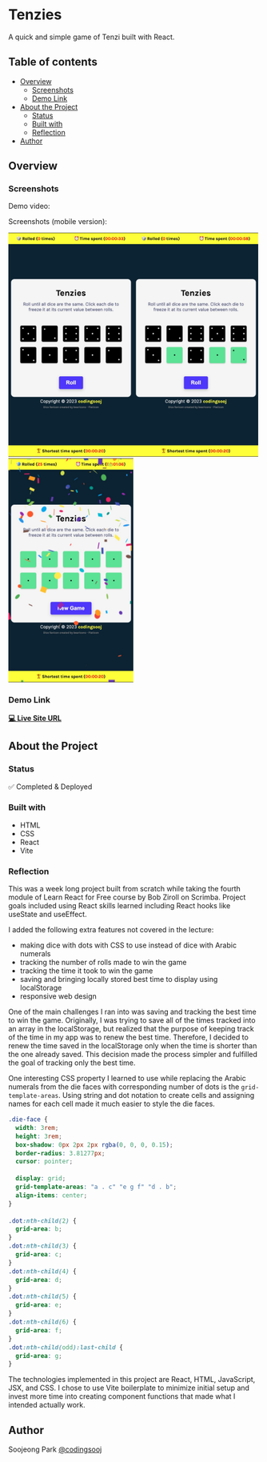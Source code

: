 # Tenzies

A quick and simple game of Tenzi built with React.

## Table of contents

- [Overview](#overview)
  - [Screenshots](#screenshots)
  - [Demo Link](#demo-link)
- [About the Project](#about-the-project)
  - [Status](#status)
  - [Built with](#built-with)
  - [Reflection](#reflection)
- [Author](#author)

## Overview

### Screenshots

Demo video:

Screenshots (mobile version):

<img src="./tenzies-mobile1.jpg" width="250"/><img src="./tenzies-mobile2.jpg" width="250"/><img src="./tenzies-mobile3.jpg" width="250"/>

### Demo Link

**[💻 Live Site URL](https://tenzies-spark.netlify.app/)**

## About the Project

### Status

✅ Completed & Deployed

### Built with

- HTML
- CSS
- React
- Vite

### Reflection

This was a week long project built from scratch while taking the fourth module of Learn React for Free course by Bob Ziroll on Scrimba. Project goals included using React skills learned including React hooks like useState and useEffect.

I added the following extra features not covered in the lecture:

- making dice with dots with CSS to use instead of dice with Arabic numerals
- tracking the number of rolls made to win the game
- tracking the time it took to win the game
- saving and bringing locally stored best time to display using localStorage
- responsive web design

One of the main challenges I ran into was saving and tracking the best time to win the game. Originally, I was trying to save all of the times tracked into an array in the localStorage, but realized that the purpose of keeping track of the time in my app was to renew the best time. Therefore, I decided to renew the time saved in the localStorage only when the time is shorter than the one already saved. This decision made the process simpler and fulfilled the goal of tracking only the best time.

One interesting CSS property I learned to use while replacing the Arabic numerals from the die faces with corresponding number of dots is the `grid-template-areas`. Using string and dot notation to create cells and assigning names for each cell made it much easier to style the die faces.

```css
.die-face {
  width: 3rem;
  height: 3rem;
  box-shadow: 0px 2px 2px rgba(0, 0, 0, 0.15);
  border-radius: 3.81277px;
  cursor: pointer;

  display: grid;
  grid-template-areas: "a . c" "e g f" "d . b";
  align-items: center;
}

.dot:nth-child(2) {
  grid-area: b;
}
.dot:nth-child(3) {
  grid-area: c;
}
.dot:nth-child(4) {
  grid-area: d;
}
.dot:nth-child(5) {
  grid-area: e;
}
.dot:nth-child(6) {
  grid-area: f;
}
.dot:nth-child(odd):last-child {
  grid-area: g;
}
```

The technologies implemented in this project are React, HTML, JavaScript, JSX, and CSS. I chose to use Vite boilerplate to minimize initial setup and invest more time into creating component functions that made what I intended actually work.

## Author

Soojeong Park [@codingsooj](https://twitter.com/codingsooj)
